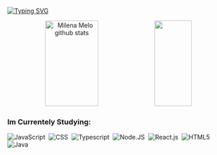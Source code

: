 
[![Typing SVG](https://readme-typing-svg.herokuapp.com/?color=fdffa1&size=35&center=true&vCenter=true&width=1000&lines=HI!,+I'm+Milena+Melo;I'm+an+Information+Systems+student;Be+Welcome!+:%29)](https://git.io/typing-svg)

<div align="center">  
  <img width="49%" height="195px" src="https://github-readme-stats.vercel.app/api?username=meloMilena&show_icons=true&count_private=true&hide_border=true&title_color=00d5e0&icon_color=fdffa1&text_color=0e7eed&bg_color=0d1117" alt="Milena Melo github stats" /> 
  <img width="41%" height="195px" src="https://github-readme-stats.vercel.app/api/top-langs/?username=meloMilena&layout=compact&hide_border=true&title_color=00d5e0&text_color=fdffa1&bg_color=0d1117" />
</div>


### Im Currentely Studying:
![JavaScript](https://img.shields.io/badge/-JavaScript-0D1117?style=for-the-badge&logo=javascript&labelColor=0D1117)&nbsp;
![CSS](https://img.shields.io/badge/-CSS-0D1117?style=for-the-badge&logo=CSS3&logoColor=1572B6&labelColor=0D1117)&nbsp;
![Typescript](https://img.shields.io/badge/-Typescript-0D1117?style=for-the-badge&logo=typescript&labelColor=0D1117&textColor=0D1117)&nbsp;
![Node.JS](https://img.shields.io/badge/-Node.JS-0D1117?style=for-the-badge&logo=node.js&labelColor=0D1117&textColor=0D1117)&nbsp;
![React.js](https://img.shields.io/badge/-React.js-0D1117?style=for-the-badge&logo=react&labelColor=0D1117)&nbsp;
![HTML5](https://img.shields.io/badge/-HTML5-0D1117?style=for-the-badge&logo=html5&logoColor=E34F26)&nbsp;
![Java](https://img.shields.io/badge/-java-0D1117?style=for-the-badge&logo=java&labelColor=0D1117&textColor=0D1117)&nbsp;


